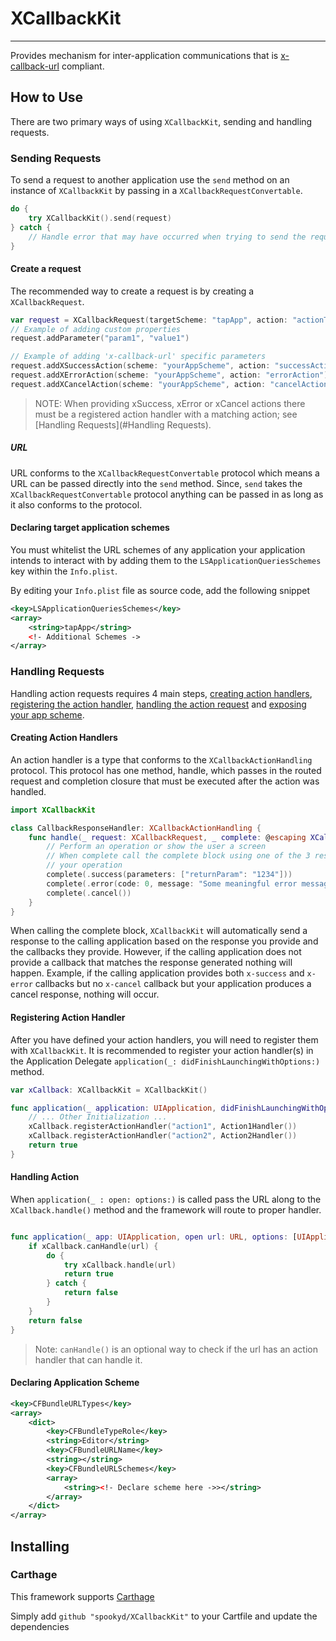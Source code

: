 # XCallbackKit

---

Provides mechanism for inter-application communications that is [x-callback-url](http://x-callback-url.com/specifications/) compliant.

## How to Use

There are two primary ways of using `XCallbackKit`, sending and handling requests.

### Sending Requests

To send a request to another application use the `send` method on an instance of `XCallbackKit` by passing in a 
`XCallbackRequestConvertable`.

```swift
do {
    try XCallbackKit().send(request)
} catch {
    // Handle error that may have occurred when trying to send the request
}
```

#### Create a request

The recommended way to create a request is by creating a `XCallbackRequest`.

```swift
var request = XCallbackRequest(targetScheme: "tapApp", action: "actionToRun")
// Example of adding custom properties
request.addParameter("param1", "value1")

// Example of adding 'x-callback-url' specific parameters
request.addXSuccessAction(scheme: "yourAppScheme", action: "successAction")
request.addXErrorAction(scheme: "yourAppScheme", action: "errorAction")
request.addXCancelAction(scheme: "yourAppScheme", action: "cancelAction")
```

> NOTE: When providing xSuccess, xError or xCancel actions there must be a registered action handler with a matching action; see [Handling Requests](#Handling Requests).

##### URL

URL conforms to the `XCallbackRequestConvertable` protocol which means a URL can be passed directly into the `send` method. Since,
`send` takes the `XCallbackRequestConvertable` protocol anything can be passed in as long as it also conforms to the protocol.

#### Declaring target application schemes

You must whitelist the URL schemes of any application your application intends to interact with by adding them to the
`LSApplicationQueriesSchemes` key within the `Info.plist`.

By editing your `Info.plist` file as source code, add the following snippet

```xml
<key>LSApplicationQueriesSchemes</key>
<array>
    <string>tapApp</string>
    <!- Additional Schemes ->
</array>
```

### Handling Requests

Handling action requests requires 4 main steps, [creating action handlers](#creating-action-handler), [registering the action handler](#registering-action-handler), 
[handling the action request](#handling-action) and [exposing your app scheme](#declaring-application-scheme).

#### Creating Action Handlers

An action handler is a  type that conforms to the `XCallbackActionHandling` protocol. This protocol has one method, handle, which passes
in the routed request and completion closure that must be executed after the action was handled.

```swift
import XCallbackKit

class CallbackResponseHandler: XCallbackActionHandling {
    func handle(_ request: XCallbackRequest, _ complete: @escaping XCallbackActionCompleteHandler) {
        // Perform an operation or show the user a screen
        // When complete call the complete block using one of the 3 response based on the context of 
        // your operation
        complete(.success(parameters: ["returnParam": "1234"]))
        complete(.error(code: 0, message: "Some meaningful error message")) // All parameters are url encoded
        complete(.cancel())
    }
}
```

When calling the complete block, `XCallbackKit` will automatically send a response to the calling application based on the response you 
provide and the callbacks they provide. However, if the calling application does not provide a callback that matches the response generated 
nothing will happen. Example, if the calling application provides both `x-success` and `x-error` callbacks but no `x-cancel` callback but 
your application produces a cancel response, nothing will occur.

#### Registering Action Handler

After you have defined your action handlers, you will need to register them with `XCallbackKit`. It is recommended to register your action 
handler(s) in the Application Delegate `application(_: didFinishLaunchingWithOptions:)` method. 

```swift
var xCallback: XCallbackKit = XCallbackKit()

func application(_ application: UIApplication, didFinishLaunchingWithOptions launchOptions: [UIApplication.LaunchOptionsKey: Any]?) -> Bool {
    // ... Other Initialization ...
    xCallback.registerActionHandler("action1", Action1Handler())
    xCallback.registerActionHandler("action2", Action2Handler())
    return true
}
```

#### Handling Action

When `application(_ : open: options:)` is called pass the URL along to the `XCallback.handle()` method and the framework will 
route to proper handler.

```swift

func application(_ app: UIApplication, open url: URL, options: [UIApplication.OpenURLOptionsKey : Any] = [:]) -> Bool {
    if xCallback.canHandle(url) {
        do {
            try xCallback.handle(url)
            return true
        } catch {
            return false
        }
    }
    return false
}
```

> Note: `canHandle()` is an optional way to check if the url has an action handler that can handle it.

#### Declaring Application Scheme 

```xml
<key>CFBundleURLTypes</key>
<array>
    <dict>
        <key>CFBundleTypeRole</key>
        <string>Editor</string>
        <key>CFBundleURLName</key>
        <string></string>
        <key>CFBundleURLSchemes</key>
        <array>
            <string><!- Declare scheme here ->></string>
        </array>
    </dict>
</array>
```

## Installing

### Carthage

This framework supports [Carthage](https://github.com/Carthage/Carthage)

Simply add `github "spookyd/XCallbackKit"` to your Cartfile and update the dependencies

